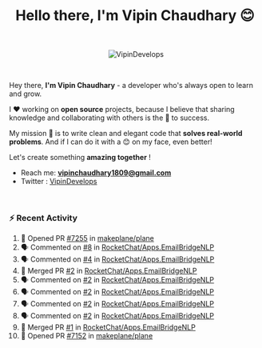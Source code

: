 <!--### Hi 👋 Vipin Chaudhary here!-->
<h1 align="center">Hello there, I'm Vipin Chaudhary 😊</h1>
	
<br />
<div align="center">
<p>&nbsp;<img align="center" src="https://github-readme-stats.vercel.app/api/?username=VipinDevelops&show_icons=true&title_color=C9D1D9&icon_color=58A6FF&border_color=30363D&text_color=C9D1D9&bg_color=0d1117" alt="VipinDevelops" /></p>
</div>


<br />

Hey there, **I'm Vipin Chaudhary** - a  developer who's always open to learn and grow. 


I ❤️ working on **open source** projects, because I believe that sharing knowledge and collaborating with others is the 🔑 to success.

My mission 🚀 is to write clean and elegant code that **solves real-world problems**. And if I can do it with a 😊 on my face, even better!

 Let's create something **amazing together** ! 
 
 - Reach me: **vipinchaudhary1809@gmail.com**
 - Twitter : [VipinDevelops](https://twitter.com/VipinDevelops)
<br />


### :zap: Recent Activity

<!--START_SECTION:activity-->
1. 💪 Opened PR [#7255](https://github.com/makeplane/plane/pull/7255) in [makeplane/plane](https://github.com/makeplane/plane)
2. 🗣 Commented on [#8](https://github.com/RocketChat/Apps.EmailBridgeNLP/pull/8#issuecomment-2995194263) in [RocketChat/Apps.EmailBridgeNLP](https://github.com/RocketChat/Apps.EmailBridgeNLP)
3. 🗣 Commented on [#4](https://github.com/RocketChat/Apps.EmailBridgeNLP/pull/4#issuecomment-2966107822) in [RocketChat/Apps.EmailBridgeNLP](https://github.com/RocketChat/Apps.EmailBridgeNLP)
4. 🎉 Merged PR [#2](https://github.com/RocketChat/Apps.EmailBridgeNLP/pull/2) in [RocketChat/Apps.EmailBridgeNLP](https://github.com/RocketChat/Apps.EmailBridgeNLP)
5. 🗣 Commented on [#2](https://github.com/RocketChat/Apps.EmailBridgeNLP/pull/2#issuecomment-2961304134) in [RocketChat/Apps.EmailBridgeNLP](https://github.com/RocketChat/Apps.EmailBridgeNLP)
6. 🗣 Commented on [#2](https://github.com/RocketChat/Apps.EmailBridgeNLP/pull/2#issuecomment-2961303236) in [RocketChat/Apps.EmailBridgeNLP](https://github.com/RocketChat/Apps.EmailBridgeNLP)
7. 🗣 Commented on [#2](https://github.com/RocketChat/Apps.EmailBridgeNLP/pull/2#issuecomment-2958340379) in [RocketChat/Apps.EmailBridgeNLP](https://github.com/RocketChat/Apps.EmailBridgeNLP)
8. 🗣 Commented on [#2](https://github.com/RocketChat/Apps.EmailBridgeNLP/pull/2#issuecomment-2958339633) in [RocketChat/Apps.EmailBridgeNLP](https://github.com/RocketChat/Apps.EmailBridgeNLP)
9. 🎉 Merged PR [#1](https://github.com/RocketChat/Apps.EmailBridgeNLP/pull/1) in [RocketChat/Apps.EmailBridgeNLP](https://github.com/RocketChat/Apps.EmailBridgeNLP)
10. 💪 Opened PR [#7152](https://github.com/makeplane/plane/pull/7152) in [makeplane/plane](https://github.com/makeplane/plane)
<!--END_SECTION:activity-->

  

